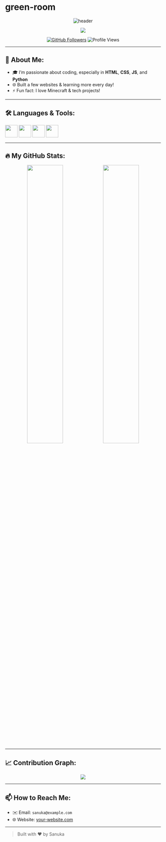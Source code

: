 # green-room

<!-- Banner Image (optional) -->
<p align="center">
  <img src="https://capsule-render.vercel.app/api?type=waving&color=0:00c6ff,100:0072ff&height=200&section=header&text=Welcome%20to%20My%20GitHub!&fontSize=40&fontAlignY=35&animation=fadeIn" alt="header" />
</p>

<p align="center">
  <img src="https://readme-typing-svg.herokuapp.com?color=00c6ff&size=24&center=true&vCenter=true&width=500&lines=Hi+👋+I'm+Sanuka+Basnayake;Full-Stack+Web+Developer;Tech+Enthusiast+from+Sri+Lanka" />
</p>

<p align="center">
  <a href="https://github.com/SanukaBas"><img src="https://img.shields.io/github/followers/sanuka-b?label=Follow&style=social" alt="GitHub Followers"></a>
  <img src="https://komarev.com/ghpvc/?username=sanuka-b&style=flat-square&color=blue" alt="Profile Views" />
</p>

---

## 💫 About Me:
- 🎓 I’m passionate about coding, especially in **HTML**, **CSS**, **JS**, and **Python**
- 🌐 Built a few websites & learning more every day!
- ⚡ Fun fact: I love Minecraft & tech projects!

---

## 🛠️ Languages & Tools:
<p align="left">
  <img src="https://cdn.jsdelivr.net/gh/devicons/devicon/icons/html5/html5-original.svg" width="40" />
  <img src="https://cdn.jsdelivr.net/gh/devicons/devicon/icons/css3/css3-original.svg" width="40" />
  <img src="https://cdn.jsdelivr.net/gh/devicons/devicon/icons/javascript/javascript-original.svg" width="40" />
  <img src="https://cdn.jsdelivr.net/gh/devicons/devicon/icons/python/python-original.svg" width="40" />
</p>

---

## 🔥 My GitHub Stats:

<p align="center">
  <img src="https://github-readme-stats.vercel.app/api?username=sanuka-b&show_icons=true&theme=tokyonight&hide=issues" width="48%" />
  <img src="https://github-readme-streak-stats.herokuapp.com?user=sanuka-b&theme=tokyonight" width="48%" />
</p>

---

## 📈 Contribution Graph:
<p align="center">
  <img src="https://github-readme-activity-graph.cyclic.app/graph?username=sanuka-b&bg_color=0d1117&color=00c6ff&line=00c6ff&point=ffffff&area=true&hide_border=true" />
</p>

---

## 📫 How to Reach Me:
- ✉️ Email: `sanuka@example.com`
- 🌐 Website: [your-website.com](https://your-website.com)

---

> Built with ❤️ by Sanuka  
